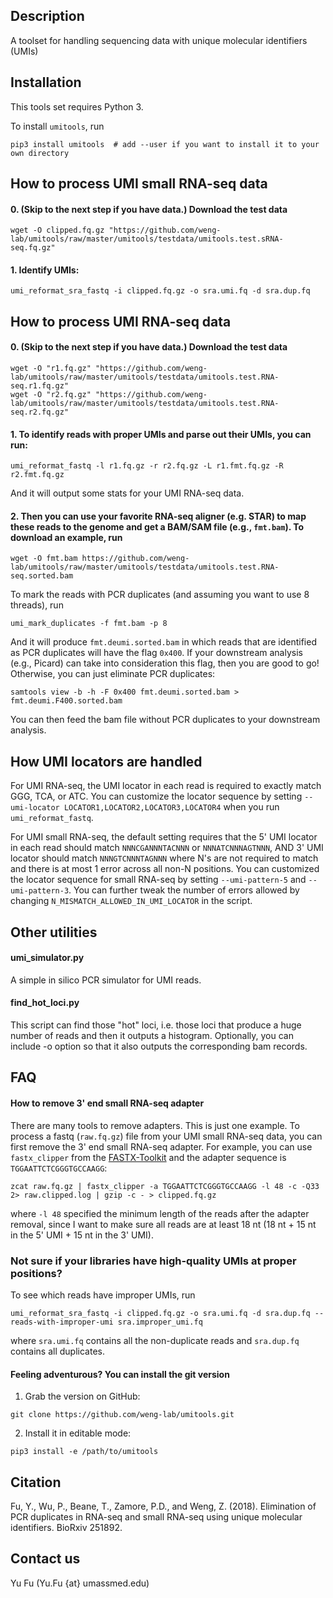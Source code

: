 ## Description
A toolset for handling sequencing data with unique molecular identifiers (UMIs)

## Installation
This tools set requires Python 3.

To install `umitools`, run

```shell
pip3 install umitools  # add --user if you want to install it to your own directory
```

## How to process UMI small RNA-seq data
#### 0. (Skip to the next step if you have data.) Download the test data

```shell
wget -O clipped.fq.gz "https://github.com/weng-lab/umitools/raw/master/umitools/testdata/umitools.test.sRNA-seq.fq.gz"
```

#### 1. Identify UMIs:

```shell
umi_reformat_sra_fastq -i clipped.fq.gz -o sra.umi.fq -d sra.dup.fq
```


## How to process UMI RNA-seq data
#### 0. (Skip to the next step if you have data.) Download the test data

```shell
wget -O "r1.fq.gz" "https://github.com/weng-lab/umitools/raw/master/umitools/testdata/umitools.test.RNA-seq.r1.fq.gz"
wget -O "r2.fq.gz" "https://github.com/weng-lab/umitools/raw/master/umitools/testdata/umitools.test.RNA-seq.r2.fq.gz"
```

#### 1. To identify reads with proper UMIs and parse out their UMIs, you can run:

```shell
umi_reformat_fastq -l r1.fq.gz -r r2.fq.gz -L r1.fmt.fq.gz -R r2.fmt.fq.gz
```

And it will output some stats for your UMI RNA-seq data.

#### 2. Then you can use your favorite RNA-seq aligner (e.g. STAR) to map these reads to the genome and get a BAM/SAM file (e.g., `fmt.bam`). To download an example, run

```shell
wget -O fmt.bam https://github.com/weng-lab/umitools/raw/master/umitools/testdata/umitools.test.RNA-seq.sorted.bam
```

To mark the reads with PCR duplicates (and assuming you want to use 8 threads), run

```shell
umi_mark_duplicates -f fmt.bam -p 8
```

And it will produce `fmt.deumi.sorted.bam` in which reads that are identified as PCR duplicates will have the flag `0x400`. If your downstream analysis (e.g., Picard) can take into consideration this flag, then you are good to go! Otherwise, you can just eliminate PCR duplicates:

```shell
samtools view -b -h -F 0x400 fmt.deumi.sorted.bam > fmt.deumi.F400.sorted.bam
```

You can then feed the bam file without PCR duplicates to your downstream analysis.

## How UMI locators are handled
For UMI RNA-seq, the UMI locator in each read is required to exactly match GGG, TCA, or ATC. You can customize the locator sequence by setting `--umi-locator LOCATOR1,LOCATOR2,LOCATOR3,LOCATOR4` when you run `umi_reformat_fastq`.

For UMI small RNA-seq, the default setting requires that the 5\' UMI locator in each read should match `NNNCGANNNTACNNN` or `NNNATCNNNAGTNNN`, AND 3\' UMI locator should match `NNNGTCNNNTAGNNN` where N's are not required to match and there is at most 1 error across all non-N positions. You can customized the locator sequence for small RNA-seq by setting `--umi-pattern-5` and `--umi-pattern-3`. You can further tweak the number of errors allowed by changing `N_MISMATCH_ALLOWED_IN_UMI_LOCATOR` in the script.

## Other utilities

#### umi_simulator.py
A simple in silico PCR simulator for UMI reads.

#### find_hot_loci.py
This script can find those "hot" loci, i.e. those loci that produce a huge number of reads and then it outputs a histogram. Optionally, you can include -o option so that it also outputs the corresponding bam records.

## FAQ 

#### How to remove 3' end small RNA-seq adapter
There are many tools to remove adapters. This is just one example. To process a fastq (`raw.fq.gz`) file from your UMI small RNA-seq data, you can first remove the 3' end small RNA-seq adapter. For example, you can use `fastx_clipper` from the [FASTX-Toolkit](http://hannonlab.cshl.edu/fastx_toolkit/) and the adapter sequence is `TGGAATTCTCGGGTGCCAAGG`:

```shell
zcat raw.fq.gz | fastx_clipper -a TGGAATTCTCGGGTGCCAAGG -l 48 -c -Q33 2> raw.clipped.log | gzip -c - > clipped.fq.gz
```

where `-l 48` specified the minimum length of the reads after the adapter removal, since I want to make sure all reads are at least 18 nt (18 nt + 15 nt in the 5' UMI + 15 nt in the 3' UMI).


### Not sure if your libraries have high-quality UMIs at proper positions? 

To see which reads have improper UMIs, run

```shell
umi_reformat_sra_fastq -i clipped.fq.gz -o sra.umi.fq -d sra.dup.fq --reads-with-improper-umi sra.improper_umi.fq
```
where `sra.umi.fq` contains all the non-duplicate reads and `sra.dup.fq` contains all duplicates.

#### Feeling adventurous? You can install the git version
1. Grab the version on GitHub:

```shell
git clone https://github.com/weng-lab/umitools.git
```

2. Install it in editable mode: 

```shell
pip3 install -e /path/to/umitools
```

## Citation
Fu, Y., Wu, P., Beane, T., Zamore, P.D., and Weng, Z. (2018). Elimination of PCR duplicates in RNA-seq and small RNA-seq using unique molecular identifiers. BioRxiv 251892.

## Contact us
Yu Fu (Yu.Fu {at} umassmed.edu)

